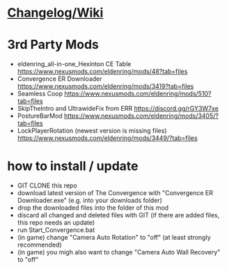 # [Changelog/Wiki](https://docs.google.com/spreadsheets/d/1AsFlqzsFYiBCyEobpUrh3SBEQkSGP2jWntixRSuaTUE/edit?gid=1672564269#gid=1672564269)

# 3rd Party Mods

- eldenring_all-in-one_Hexinton CE Table https://www.nexusmods.com/eldenring/mods/48?tab=files
- Convergence ER Downloader https://www.nexusmods.com/eldenring/mods/3419?tab=files
- Seamless Coop https://www.nexusmods.com/eldenring/mods/510?tab=files
- SkipTheIntro and UltrawideFix from ERR https://discord.gg/rGY3W7xe
- PostureBarMod https://www.nexusmods.com/eldenring/mods/3405/?tab=files
- LockPlayerRotation (newest version is missing files) https://www.nexusmods.com/eldenring/mods/3449/?tab=files

# how to install / update

- GIT CLONE this repo
- download latest version of The Convergence with "Convergence ER Downloader.exe" (e.g. into your downloads folder)
- drop the downloaded files into the folder of this mod
- discard all changed and deleted files with GIT (if there are added files, this repo needs an update)
- run Start_Convergence.bat
- (in game) change "Camera Auto Rotation" to "off" (at least strongly recommended)
- (in game) you migh also want to change "Camera Auto Wall Recovery" to "off"
